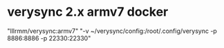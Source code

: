 # verysync 2.x armv7 docker

"lllrmm/verysync:armv7"
"-v ~/verysync/config:/root/.config/verysync -p 8886:8886 -p 22330:22330"
